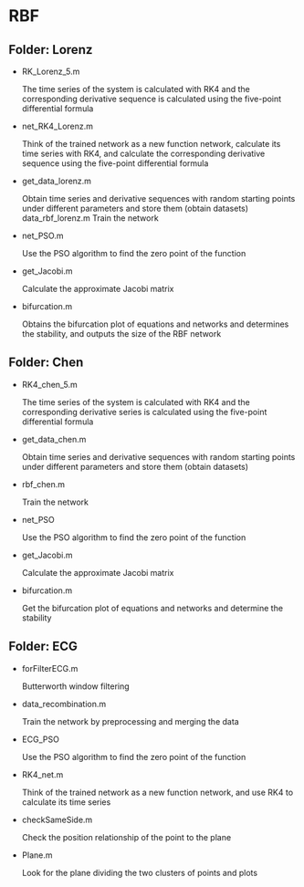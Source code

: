 # RBF
## Folder: Lorenz
- RK_Lorenz_5.m

  The time series of the system is calculated with RK4 and the corresponding derivative sequence is calculated using the five-point differential formula
  
- net_RK4_Lorenz.m 
  
  Think of the trained network as a new function network, calculate its time series with RK4, and calculate the corresponding derivative sequence using the five-point differential formula

- get_data_lorenz.m 
  
  Obtain time series and derivative sequences with random starting points under different parameters and store them (obtain datasets)
data_rbf_lorenz.m Train the network

- net_PSO.m
  
  Use the PSO algorithm to find the zero point of the function

- get_Jacobi.m 
  
  Calculate the approximate Jacobi matrix

- bifurcation.m 
  
  Obtains the bifurcation plot of equations and networks and determines the stability, and outputs the size of the RBF network


## Folder: Chen
- RK4_chen_5.m 
  
  The time series of the system is calculated with RK4 and the corresponding derivative series is calculated using the five-point differential formula

- get_data_chen.m 
  
  Obtain time series and derivative sequences with random starting points under different parameters and store them (obtain datasets)

- rbf_chen.m 
  
  Train the network        

- net_PSO 
  
  Use the PSO algorithm to find the zero point of the function

- get_Jacobi.m 
  
  Calculate the approximate Jacobi matrix

- bifurcation.m 
  
  Get the bifurcation plot of equations and networks and determine the stability

## Folder: ECG

- forFilterECG.m 
  
  Butterworth window filtering

- data_recombination.m 
  
  Train the network by preprocessing and merging the data

- ECG_PSO 
  
  Use the PSO algorithm to find the zero point of the function

- RK4_net.m 
  
  Think of the trained network as a new function network, and use RK4 to calculate its time series

- checkSameSide.m 
  
  Check the position relationship of the point to the plane

- Plane.m 
  
  Look for the plane dividing the two clusters of points and plots
  
